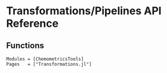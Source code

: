 # Transformations/Pipelines API Reference

## Functions

```@autodocs
Modules = [ChemometricsTools]
Pages   = ["Transformations.jl"]
```
